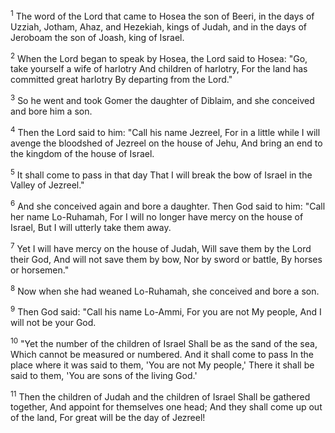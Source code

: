 <sup>1</sup> 
The word of the Lord that came to Hosea the son of Beeri, in the days of Uzziah, Jotham, Ahaz, and Hezekiah, kings of Judah, and in the days of Jeroboam the son of Joash, king of Israel.

<sup>2</sup> 
When the Lord began to speak by Hosea, the Lord said to Hosea: "Go, take yourself a wife of harlotry And children of harlotry, For the land has committed great harlotry By departing from the Lord." 

<sup>3</sup> 
So he went and took Gomer the daughter of Diblaim, and she conceived and bore him a son. 

<sup>4</sup> 
Then the Lord said to him: "Call his name Jezreel, For in a little while I will avenge the bloodshed of Jezreel on the house of Jehu, And bring an end to the kingdom of the house of Israel. 

<sup>5</sup> 
It shall come to pass in that day That I will break the bow of Israel in the Valley of Jezreel." 

<sup>6</sup> 
And she conceived again and bore a daughter. Then God said to him: "Call her name Lo-Ruhamah, For I will no longer have mercy on the house of Israel, But I will utterly take them away. 

<sup>7</sup> 
Yet I will have mercy on the house of Judah, Will save them by the Lord their God, And will not save them by bow, Nor by sword or battle, By horses or horsemen." 

<sup>8</sup> 
Now when she had weaned Lo-Ruhamah, she conceived and bore a son. 

<sup>9</sup> 
Then God said: "Call his name Lo-Ammi, For you are not My people, And I will not be your God.

<sup>10</sup> 
"Yet the number of the children of Israel Shall be as the sand of the sea, Which cannot be measured or numbered. And it shall come to pass In the place where it was said to them, 'You are not My people,' There it shall be said to them, 'You are sons of the living God.' 

<sup>11</sup> 
Then the children of Judah and the children of Israel Shall be gathered together, And appoint for themselves one head; And they shall come up out of the land, For great will be the day of Jezreel!